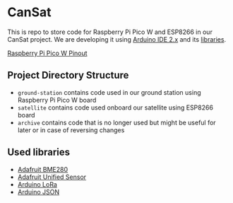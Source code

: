 # CanSat
This is repo to store code for Raspberry Pi Pico W and ESP8266 in our CanSat project.
We are developing it using [Arduino IDE 2.x](https://github.com/arduino/arduino-ide) and its [libraries](#used-libraries).

[Raspberry Pi Pico W Pinout](https://picow.pinout.xyz/)

## Project Directory Structure
- `ground-station` contains code used in our ground station using Raspberry Pi Pico W board
- `satellite` contains code used onboard our satellite using ESP8266 board
- `archive` contains code that is no longer used but might be useful for later or in case of reversing changes


## Used libraries
- [Adafruit BME280](https://github.com/adafruit/Adafruit_BME280_Library)
- [Adafruit Unified Sensor](https://github.com/adafruit/Adafruit_Sensor)
- [Arduino LoRa](https://github.com/sandeepmistry/arduino-LoRa)
- [Arduino JSON](https://github.com/arduino-libraries/Arduino_JSON)

